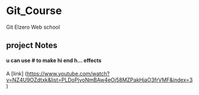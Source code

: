 # Git_Course
Git Elzero Web school
## project Notes
#### u can use # to make hi end h... effects
A [link]
(https://www.youtube.com/watch?v=NZ4U9OZdtxk&list=PLDoPjvoNmBAw4eOj58MZPakHjaO3frVMF&index=3)
